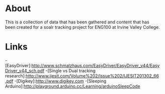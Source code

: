 # About

This is a collection of data that has been gathered and content that has been created for a soalr tracking project for ENG100 at Irvine Valley College.

# Links
-[EasyDriver]:http://www.schmalzhaus.com/EasyDriver/EasyDriver_v44/EasyDriver_v44_sch.pdf
-[Single vs Dual tracking research]:http://www.ijesit.com/Volume%202/Issue%202/IJESIT201302_66.pdf
-[Digikey]:http://www.digikey.com
-[Sleeping Arduino]:http://playground.arduino.cc/Learning/arduinoSleepCode
